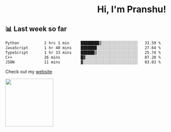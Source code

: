 <div align="right" >
   
   <H1>Hi, I'm Pranshu!</H1>

</div>

## 📊 Last week so far
<!--START_SECTION:waka-->

```txt
Python           2 hrs 1 min     ████████▒░░░░░░░░░░░░░░░░   33.59 %
JavaScript       1 hr 40 mins    ███████░░░░░░░░░░░░░░░░░░   27.64 %
TypeScript       1 hr 33 mins    ██████▒░░░░░░░░░░░░░░░░░░   25.74 %
C++              26 mins         █▓░░░░░░░░░░░░░░░░░░░░░░░   07.20 %
JSON             11 mins         ▓░░░░░░░░░░░░░░░░░░░░░░░░   03.03 %
```

<!--END_SECTION:waka-->

Check out my [website](https://pranshu05.vercel.app)

<img align="left" width="150" src="https://user-images.githubusercontent.com/70943732/209951571-93b7afe5-f523-4683-b725-5d94b287e94e.png">

